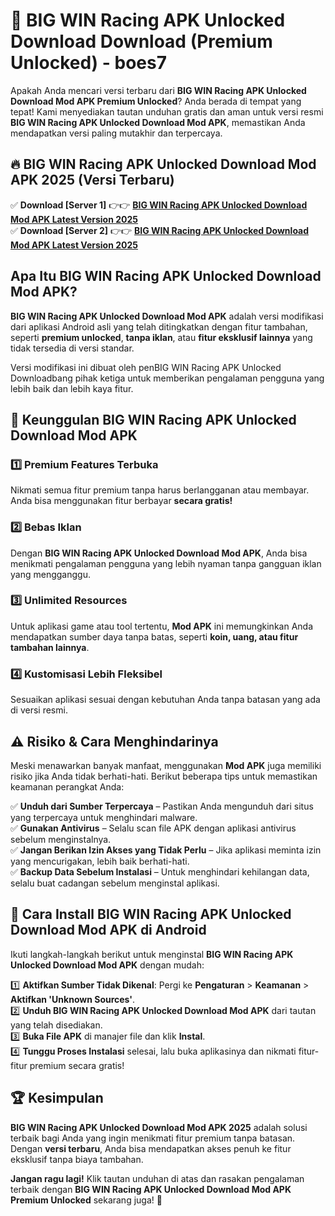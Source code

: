 # 🎯 BIG WIN Racing APK Unlocked Download  Download (Premium Unlocked) -  boes7

Apakah Anda mencari versi terbaru dari **BIG WIN Racing APK Unlocked Download Mod APK Premium Unlocked**? Anda berada di tempat yang tepat! Kami menyediakan tautan unduhan gratis dan aman untuk versi resmi **BIG WIN Racing APK Unlocked Download Mod APK**, memastikan Anda mendapatkan versi paling mutakhir dan terpercaya.

## 🔥 BIG WIN Racing APK Unlocked Download Mod APK 2025 (Versi Terbaru)

✅ **Download [Server 1]** 👉👉 [**BIG WIN Racing APK Unlocked Download Mod APK Latest Version 2025**](https://momento.my/?title=BIG_WIN_Racing_APK_Unlocked_Download)  
✅ **Download [Server 2]** 👉👉 [**BIG WIN Racing APK Unlocked Download Mod APK Latest Version 2025**](https://momento.my/?title=BIG_WIN_Racing_APK_Unlocked_Download)  

## Apa Itu BIG WIN Racing APK Unlocked Download Mod APK?

**BIG WIN Racing APK Unlocked Download Mod APK** adalah versi modifikasi dari aplikasi Android asli yang telah ditingkatkan dengan fitur tambahan, seperti **premium unlocked**, **tanpa iklan**, atau **fitur eksklusif lainnya** yang tidak tersedia di versi standar.

Versi modifikasi ini dibuat oleh penBIG WIN Racing APK Unlocked Downloadbang pihak ketiga untuk memberikan pengalaman pengguna yang lebih baik dan lebih kaya fitur.

## 🎯 Keunggulan BIG WIN Racing APK Unlocked Download Mod APK

### 1️⃣ Premium Features Terbuka
Nikmati semua fitur premium tanpa harus berlangganan atau membayar. Anda bisa menggunakan fitur berbayar **secara gratis!**

### 2️⃣ Bebas Iklan
Dengan **BIG WIN Racing APK Unlocked Download Mod APK**, Anda bisa menikmati pengalaman pengguna yang lebih nyaman tanpa gangguan iklan yang mengganggu.

### 3️⃣ Unlimited Resources
Untuk aplikasi game atau tool tertentu, **Mod APK** ini memungkinkan Anda mendapatkan sumber daya tanpa batas, seperti **koin, uang, atau fitur tambahan lainnya**.

### 4️⃣ Kustomisasi Lebih Fleksibel
Sesuaikan aplikasi sesuai dengan kebutuhan Anda tanpa batasan yang ada di versi resmi.

## ⚠️ Risiko & Cara Menghindarinya

Meski menawarkan banyak manfaat, menggunakan **Mod APK** juga memiliki risiko jika Anda tidak berhati-hati. Berikut beberapa tips untuk memastikan keamanan perangkat Anda:

✅ **Unduh dari Sumber Terpercaya** – Pastikan Anda mengunduh dari situs yang terpercaya untuk menghindari malware.  
✅ **Gunakan Antivirus** – Selalu scan file APK dengan aplikasi antivirus sebelum menginstalnya.  
✅ **Jangan Berikan Izin Akses yang Tidak Perlu** – Jika aplikasi meminta izin yang mencurigakan, lebih baik berhati-hati.  
✅ **Backup Data Sebelum Instalasi** – Untuk menghindari kehilangan data, selalu buat cadangan sebelum menginstal aplikasi.

## 📌 Cara Install BIG WIN Racing APK Unlocked Download Mod APK di Android

Ikuti langkah-langkah berikut untuk menginstal **BIG WIN Racing APK Unlocked Download Mod APK** dengan mudah:

1️⃣ **Aktifkan Sumber Tidak Dikenal**: Pergi ke **Pengaturan** > **Keamanan** > **Aktifkan 'Unknown Sources'**.  
2️⃣ **Unduh BIG WIN Racing APK Unlocked Download Mod APK** dari tautan yang telah disediakan.  
3️⃣ **Buka File APK** di manajer file dan klik **Instal**.  
4️⃣ **Tunggu Proses Instalasi** selesai, lalu buka aplikasinya dan nikmati fitur-fitur premium secara gratis!

## 🏆 Kesimpulan

**BIG WIN Racing APK Unlocked Download Mod APK 2025** adalah solusi terbaik bagi Anda yang ingin menikmati fitur premium tanpa batasan. Dengan **versi terbaru**, Anda bisa mendapatkan akses penuh ke fitur eksklusif tanpa biaya tambahan.

**Jangan ragu lagi!** Klik tautan unduhan di atas dan rasakan pengalaman terbaik dengan **BIG WIN Racing APK Unlocked Download Mod APK Premium Unlocked** sekarang juga! 🚀
